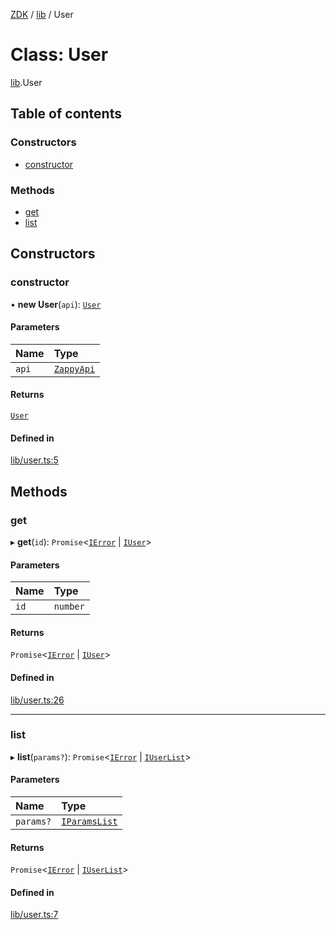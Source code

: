 [ZDK](../README.md) / [lib](../modules/lib.md) / User

# Class: User

[lib](../modules/lib.md).User

## Table of contents

### Constructors

- [constructor](lib.User.md#constructor)

### Methods

- [get](lib.User.md#get)
- [list](lib.User.md#list)

## Constructors

### constructor

• **new User**(`api`): [`User`](lib.User.md)

#### Parameters

| Name | Type |
| :------ | :------ |
| `api` | [`ZappyApi`](index.ZappyApi.md) |

#### Returns

[`User`](lib.User.md)

#### Defined in

[lib/user.ts:5](https://github.com/innovtech-developers/zdk/blob/6a76e78c508b6f3ff70b928b5924e5ccba332fad/src/lib/user.ts#L5)

## Methods

### get

▸ **get**(`id`): `Promise`\<[`IError`](../interfaces/index.IError.md) \| [`IUser`](../interfaces/index.IUser.md)\>

#### Parameters

| Name | Type |
| :------ | :------ |
| `id` | `number` |

#### Returns

`Promise`\<[`IError`](../interfaces/index.IError.md) \| [`IUser`](../interfaces/index.IUser.md)\>

#### Defined in

[lib/user.ts:26](https://github.com/innovtech-developers/zdk/blob/6a76e78c508b6f3ff70b928b5924e5ccba332fad/src/lib/user.ts#L26)

___

### list

▸ **list**(`params?`): `Promise`\<[`IError`](../interfaces/index.IError.md) \| [`IUserList`](../interfaces/index.IUserList.md)\>

#### Parameters

| Name | Type |
| :------ | :------ |
| `params?` | [`IParamsList`](../interfaces/index.IParamsList.md) |

#### Returns

`Promise`\<[`IError`](../interfaces/index.IError.md) \| [`IUserList`](../interfaces/index.IUserList.md)\>

#### Defined in

[lib/user.ts:7](https://github.com/innovtech-developers/zdk/blob/6a76e78c508b6f3ff70b928b5924e5ccba332fad/src/lib/user.ts#L7)
